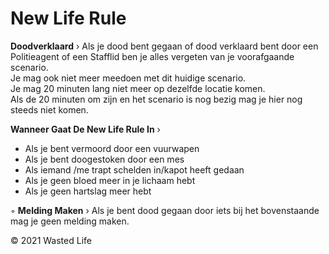 # New Life Rule

<b>Doodverklaard</b> › Als je dood bent gegaan of dood verklaard bent door een <br>
Politieagent of een Stafflid ben je alles vergeten van je voorafgaande scenario. <br>
Je mag ook niet meer meedoen met dit huidige scenario. <br>
Je mag 20 minuten lang niet meer op dezelfde locatie komen. <br>
Als de 20 minuten om zijn en het scenario is nog bezig mag je hier nog steeds niet komen. <br>

<b>Wanneer Gaat De New Life Rule In</b> › 
- Als je bent vermoord door een vuurwapen
- Als je bent doogestoken door een mes
- Als iemand /me trapt schelden in/kapot heeft gedaan
- Als je geen bloed meer in je lichaam hebt
- Als je geen hartslag meer hebt

◦ <b>Melding Maken</b> › Als je bent dood gegaan door iets bij het bovenstaande mag je geen melding maken.

© 2021 Wasted Life
